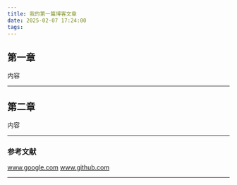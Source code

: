 ```yaml
---
title: 我的第一篇博客文章
date: 2025-02-07 17:24:00
tags:
---
```


## 第一章

内容

---

## 第二章

内容

---

### 参考文献

www.google.com
www.github.com

---